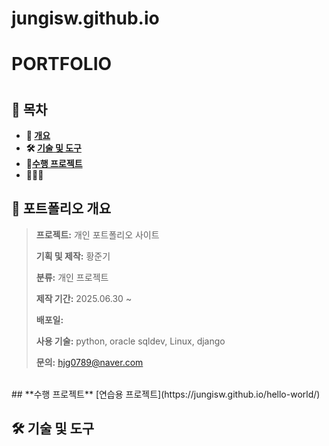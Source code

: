 # jungisw.github.io
# **PORTFOLIO**
# 

## **📗 목차**

<b>

- 📝 [개요](#-포트폴리오-개요)
- 🛠 [기술 및 도구](#-기술-및-도구)
- 🔗[수행 프로젝트](#-수행-프로젝트)
- 👨🏻‍💻 

</b>

## **📝 포트폴리오 개요**



> **프로젝트:** 개인 포트폴리오 사이트
>
> **기획 및 제작:** 황준기
>
> **분류:** 개인 프로젝트
>
> **제작 기간:** 2025.06.30 ~
>
> **배포일:** 
>
>
> **사용 기술:** python, oracle sqldev, Linux, django
>
> **문의:** hjg0789@naver.com

<br />
## **수행 프로젝트**
[연습용 프로젝트](https://jungisw.github.io/hello-world/)

<br />

## **🛠 기술 및 도구**



<br />






